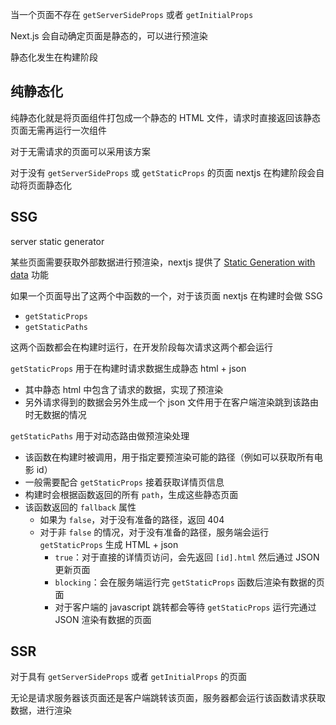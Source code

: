 当一个页面不存在 `getServerSideProps` 或者 `getInitialProps`

Next.js 会自动确定页面是静态的，可以进行预渲染

静态化发生在构建阶段

## 纯静态化

纯静态化就是将页面组件打包成一个静态的 HTML 文件，请求时直接返回该静态页面无需再运行一次组件

对于无需请求的页面可以采用该方案

对于没有 `getServerSideProps` 或 `getStaticProps` 的页面 nextjs 在构建阶段会自动将页面静态化

## SSG

server static generator

某些页面需要获取外部数据进行预渲染，nextjs 提供了 [Static Generation with data](https://nextjs.org/docs/basic-features/pages#static-generation-with-data) 功能

如果一个页面导出了这两个中函数的一个，对于该页面 nextjs 在构建时会做 SSG 

- `getStaticProps` 
- `getStaticPaths` 

这两个函数都会在构建时运行，在开发阶段每次请求这两个都会运行

`getStaticProps` 用于在构建时请求数据生成静态 html + json

- 其中静态 html 中包含了请求的数据，实现了预渲染
- 另外请求得到的数据会另外生成一个 json 文件用于在客户端渲染跳到该路由时无数据的情况

`getStaticPaths` 用于对动态路由做预渲染处理

- 该函数在构建时被调用，用于指定要预渲染可能的路径（例如可以获取所有电影 id）
- 一般需要配合 `getStaticProps` 接着获取详情页信息
- 构建时会根据函数返回的所有 `path`，生成这些静态页面
- 该函数返回的 `fallback` 属性
  - 如果为 `false`，对于没有准备的路径，返回 404
  - 对于非 `false` 的情况，对于没有准备的路径，服务端会运行 `getStaticProps` 生成 HTML + json
    - `true`：对于直接的详情页访问，会先返回 `[id].html` 然后通过 JSON 更新页面
    - `blocking`：会在服务端运行完 `getStaticProps` 函数后渲染有数据的页面
    - 对于客户端的 javascript 跳转都会等待 `getStaticProps` 运行完通过 JSON 渲染有数据的页面

## SSR

对于具有  `getServerSideProps` 或者 `getInitialProps` 的页面

无论是请求服务器该页面还是客户端跳转该页面，服务器都会运行该函数请求获取数据，进行渲染